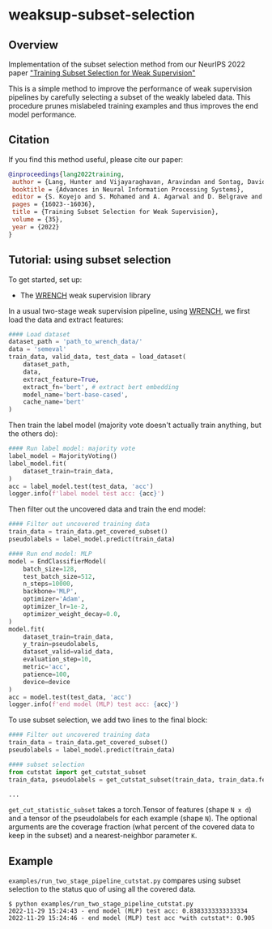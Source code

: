 # weaksup-subset-selection

## Overview
Implementation of the subset selection method from our NeurIPS 2022 paper ["Training Subset Selection for Weak Supervision"](https://arxiv.org/abs/2206.02914)

This is a simple method to improve the performance of weak supervision pipelines by carefully selecting a subset of the weakly labeled data.
This procedure prunes mislabeled training examples and thus improves the end model performance.

## Citation
If you find this method useful, please cite our paper:
```bibtex
@inproceedings{lang2022training,
 author = {Lang, Hunter and Vijayaraghavan, Aravindan and Sontag, David},
 booktitle = {Advances in Neural Information Processing Systems},
 editor = {S. Koyejo and S. Mohamed and A. Agarwal and D. Belgrave and K. Cho and A. Oh},
 pages = {16023--16036},
 title = {Training Subset Selection for Weak Supervision},
 volume = {35},
 year = {2022}
}
```

## Tutorial: using subset selection
To get started, set up:
 - The [WRENCH](https://github.com/JieyuZ2/wrench) weak supervision library

In a usual two-stage weak supervision pipeline, using [WRENCH](https://github.com/JieyuZ2/wrench), we first load the data and extract features:
```python
#### Load dataset
dataset_path = 'path_to_wrench_data/'
data = 'semeval'
train_data, valid_data, test_data = load_dataset(
    dataset_path,
    data,
    extract_feature=True,
    extract_fn='bert', # extract bert embedding
    model_name='bert-base-cased',
    cache_name='bert'
)
```

Then train the label model (majority vote doesn't actually train anything, but the others do):
```python
#### Run label model: majority vote
label_model = MajorityVoting()
label_model.fit(
    dataset_train=train_data,
)
acc = label_model.test(test_data, 'acc')
logger.info(f'label model test acc: {acc}')
```

Then filter out the uncovered data and train the end model:
```python
#### Filter out uncovered training data
train_data = train_data.get_covered_subset()
pseudolabels = label_model.predict(train_data)

#### Run end model: MLP
model = EndClassifierModel(
    batch_size=128,
    test_batch_size=512,
    n_steps=10000,
    backbone='MLP',
    optimizer='Adam',
    optimizer_lr=1e-2,
    optimizer_weight_decay=0.0,
)
model.fit(
    dataset_train=train_data,
    y_train=pseudolabels,
    dataset_valid=valid_data,
    evaluation_step=10,
    metric='acc',
    patience=100,
    device=device
)
acc = model.test(test_data, 'acc')
logger.info(f'end model (MLP) test acc: {acc}')
```

To use subset selection, we add two lines to the final block:
```python
#### Filter out uncovered training data
train_data = train_data.get_covered_subset()
pseudolabels = label_model.predict(train_data)

#### subset selection
from cutstat import get_cutstat_subset
train_data, pseudolabels = get_cutstat_subset(train_data, train_data.features, pseudolabels, coverage=0.8, K=20)

...
```

`get_cut_statistic_subset` takes a torch.Tensor of features (shape `N x d`) and a tensor of the pseudolabels for each example (shape `N`).
The optional arguments are the coverage fraction (what percent of the covered data to keep in the subset) and a nearest-neighbor parameter `K`.

## Example
`examples/run_two_stage_pipeline_cutstat.py` compares using subset selection to the status quo of using all the covered data.

```
$ python examples/run_two_stage_pipeline_cutstat.py
2022-11-29 15:24:43 - end model (MLP) test acc: 0.8383333333333334
2022-11-29 15:24:46 - end model (MLP) test acc *with cutstat*: 0.905
```
